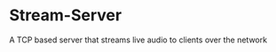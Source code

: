 Stream-Server
=============

A TCP based server that streams live audio to clients over the network
